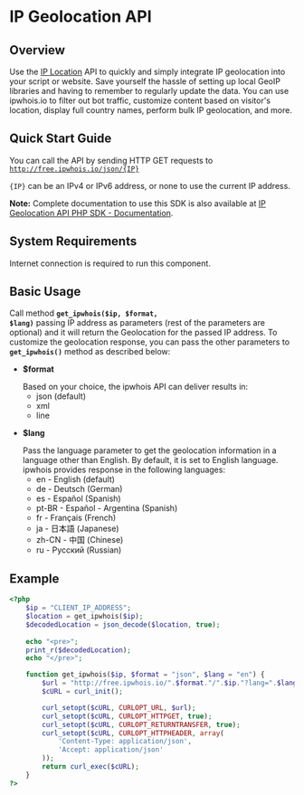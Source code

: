 <h1>IP Geolocation API</h1>

<h2>Overview</h2>

Use the <a href="https://ipwhois.io">IP Location</a> API to quickly and simply integrate IP geolocation into your script or website. Save yourself the hassle of setting up local GeoIP libraries and having to remember to regularly update the data.
You can use ipwhois.io to filter out bot traffic, customize content based on visitor's location, display full country names, perform bulk IP geolocation, and more.

<h2>Quick Start Guide</h2>

You can call the API by sending HTTP GET requests to <code>http://free.ipwhois.io/json/{IP}</code>

<code>{IP}</code> can be an IPv4 or IPv6 address, or none to use the current IP address.

<strong>Note:</strong> Complete documentation to use this SDK is also available at <a href="https://ipwhois.io/documentation">IP Geolocation API PHP SDK - Documentation</a>.

<h2>System Requirements</h2>

Internet connection is required to run this component.

<h2>Basic Usage</h2>

Call method <code><strong>get_ipwhois($ip, $format, $lang)</strong></code> passing IP address as parameters (rest of the parameters are optional) and it will return the Geolocation for the passed IP address. To customize the geolocation response, you can pass the other parameters to <code><strong>get_ipwhois()</strong></code> method as described below:

<ul>
<li>
<p><strong>$format</strong></p>
Based on your choice, the ipwhois API can deliver results in:
  <ul><li>json (default)</li><li>xml</li><li>line</li></ul>
</li>
  
<li>
<p><strong>$lang</strong></p>
Pass the language parameter to get the geolocation information in a language other than English. By default, it is set to English language.<br>
ipwhois provides response in the following languages:
  
<ul>
<li>en -	English (default)</li>
<li>de -	Deutsch (German)</li>
<li>es -	Español (Spanish)</li>
<li>pt-BR -	Español - Argentina (Spanish)</li>
<li>fr -	Français (French)</li>
<li>ja -	日本語 (Japanese)</li>
<li>zh-CN -	中国 (Chinese)</li>
<li>ru -	Русский (Russian)</li>
</ul>
 
</li>
</ul>

<h2>Example</h2>

```php
<?php
    $ip = "CLIENT_IP_ADDRESS";
    $location = get_ipwhois($ip);
    $decodedLocation = json_decode($location, true);
    
    echo "<pre>";
    print_r($decodedLocation);
    echo "</pre>";

    function get_ipwhois($ip, $format = "json", $lang = "en") {
        $url = "http://free.ipwhois.io/".$format."/".$ip."?lang=".$lang;
        $cURL = curl_init();

        curl_setopt($cURL, CURLOPT_URL, $url);
        curl_setopt($cURL, CURLOPT_HTTPGET, true);
        curl_setopt($cURL, CURLOPT_RETURNTRANSFER, true);
        curl_setopt($cURL, CURLOPT_HTTPHEADER, array(
            'Content-Type: application/json',
            'Accept: application/json'
        ));
        return curl_exec($cURL);
    }
?>
```
